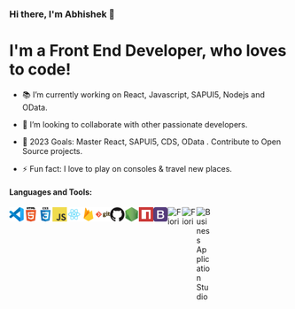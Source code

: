 
### Hi there, I'm Abhishek 👋


# I'm a Front End Developer, who loves to code!


* 📚 I’m currently working on React, Javascript, SAPUI5, Nodejs and OData.

* 👯 I’m looking to collaborate with other passionate developers.

* 🥅 2023 Goals: Master React, SAPUI5, CDS, OData . Contribute to Open Source projects.

* ⚡ Fun fact: I love to play on consoles & travel new places.

#### Languages and Tools:


<img align="left" alt="Visual Studio Code" width="26px" src="https://raw.githubusercontent.com/github/explore/80688e429a7d4ef2fca1e82350fe8e3517d3494d/topics/visual-studio-code/visual-studio-code.png" style="max-width:100%;">
<img align="left" alt="Html 5" width="26px" src="https://raw.githubusercontent.com/github/explore/80688e429a7d4ef2fca1e82350fe8e3517d3494d/topics/html/html.png" style="max-width:100%;">
<img align="left" alt="Css 3" width="26px" src="https://raw.githubusercontent.com/github/explore/80688e429a7d4ef2fca1e82350fe8e3517d3494d/topics/css/css.png" style="max-width:100%;">
<img align="left" alt="Javascript" width="26px" src="https://raw.githubusercontent.com/github/explore/80688e429a7d4ef2fca1e82350fe8e3517d3494d/topics/javascript/javascript.png" style="max-width:100%;">
<img align="left" alt="React" width="26px" src="https://raw.githubusercontent.com/github/explore/80688e429a7d4ef2fca1e82350fe8e3517d3494d/topics/react/react.png" style="max-width:100%;">
<img align="left" alt="Firebase" width="26px" src="https://raw.githubusercontent.com/github/explore/80688e429a7d4ef2fca1e82350fe8e3517d3494d/topics/firebase/firebase.png" style="max-width:100%;">
<img align="left" alt="Git" width="26px" src="https://raw.githubusercontent.com/github/explore/80688e429a7d4ef2fca1e82350fe8e3517d3494d/topics/git/git.png" style="max-width:100%;">
<img align="left" alt="GitHub" width="26px" src="https://raw.githubusercontent.com/github/explore/78df643247d429f6cc873026c0622819ad797942/topics/github/github.png" style="max-width:100%;">
<img align="left" alt="Node JS" width="26px" src="https://raw.githubusercontent.com/github/explore/80688e429a7d4ef2fca1e82350fe8e3517d3494d/topics/nodejs/nodejs.png" style="max-width:100%;">
<img align="left" alt="NPM" width="26px" src="https://raw.githubusercontent.com/github/explore/80688e429a7d4ef2fca1e82350fe8e3517d3494d/topics/npm/npm.png" style="max-width:100%;">
<img align="left" alt="Bootstrap" width="26px" src="https://raw.githubusercontent.com/github/explore/80688e429a7d4ef2fca1e82350fe8e3517d3494d/topics/bootstrap/bootstrap.png" style="max-width:100%;">
<img align="left" alt="Fiori" width="26px" src="https://blog.leonhassan.co.uk/content/images/2017/08/O_UI5_V.svg" style="max-width:100%;">
<img align="left" alt="Fiori" width="26px" src="https://encrypted-tbn0.gstatic.com/images?q=tbn:ANd9GcTcjHX-fnc61-SUe7Ml_sgaaa0k65SuJz_TLA&usqp=CAU" style="max-width:100%;">
<img align="left" alt="Business Application Studio" width="26px" src="https://encrypted-tbn0.gstatic.com/images?q=tbn:ANd9GcRlwByeRQnV1cQcClcyRSvUaPnOZcomKSgKgw&usqp=CAU" style="max-width:100%;">
